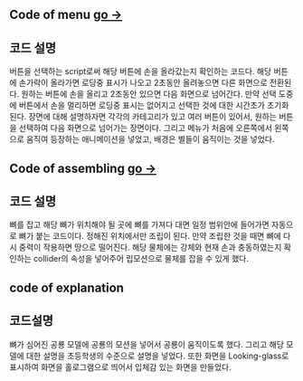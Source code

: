 ## Code of menu [go →](code1.md)

## 코드 설명

버튼을 선택하는 script로써 해당 버튼에 손을 올라갔는지 확인하는 코드다. 
해당 버튼에 손가락이 올라가면 로딩중 표시가 나오고 2초동안 올려놓으면 다른 화면으로 전환된다. 
원하는 버튼에 손을 올리고 2초동안 있으면 다음 화면으로 넘어간다. 만약 선택 도중에 버튼에서 손을 멀리하면 
로딩중 표시는 없어지고 선택한 것에 대한 시간초가 초기화 된다. 장면에 대해 설명하자면 각각의 카테고리가 있고 
여러 버튼이 있어서, 원하는 버튼을 선택하여 다음 화면으로 넘어가는 장면이다.
그리고 메뉴가 처음에 오른쪽에서 왼쪽으로 움직여 등장하는 애니메이션을 넣었고, 배경은 별들이 움직이는 것을 넣었다.

##	Code of assembling [go →](code2.md)

## 코드 설명

뼈를 잡고 해당 뼈가 위치해야 될 곳에 뼈를 가져다 대면 일정 범위안에 들어가면 자동으로 뼈가 붙는 코드이다. 
정해진 위치에서만 조립이 된다. 만약 조립한 것을 때면 뼈에 다시 중력이 작용하면 땅으로 떨어진다. 
해당 물체에는 강체와 현재 손과 충동하였는지 확인하는 collider의 속성을 넣어주어 립모션으로 물체를 잡을 수 있게 했다. 

## code of explanation

## 코드설명

뼈가 심어진 공룡 모델에 공룡의 모션을 넣어서 공룡이 움직이도록 했다. 
그리고 해당 모델에 대한 설명을 초등학생의 수준으로 설명을 넣었다. 
또한 화면을 Looking-glass로 표시하여 화면을 홀로그램으로 띄어서 입체감 있는 화면을 만들었다. 

